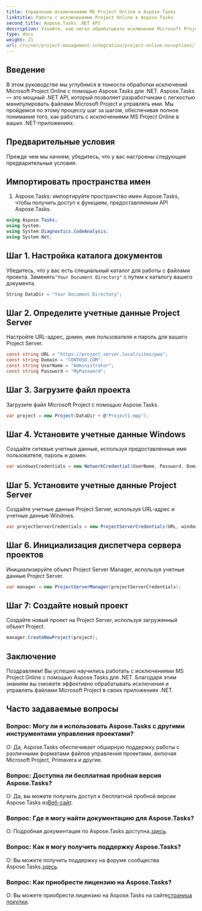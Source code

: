 ```yaml
---
title: Управление исключениями MS Project Online в Aspose.Tasks
linktitle: Работа с исключениями Project Online в Aspose.Tasks
second_title: Aspose.Tasks .NET API
description: Узнайте, как легко обрабатывать исключения Microsoft Project Online с помощью Aspose.Tasks для .NET. Пошаговое руководство по эффективному управлению проектами.
type: docs
weight: 21
url: /ru/net/project-management-integration/project-online-exceptions/
---
```

## Введение
В этом руководстве мы углубимся в тонкости обработки исключений Microsoft Project Online с помощью Aspose.Tasks для .NET. Aspose.Tasks — это мощный .NET API, который позволяет разработчикам с легкостью манипулировать файлами Microsoft Project и управлять ими. Мы пройдемся по этому процессу шаг за шагом, обеспечивая полное понимание того, как работать с исключениями MS Project Online в ваших .NET-приложениях.
## Предварительные условия
Прежде чем мы начнем, убедитесь, что у вас настроены следующие предварительные условия:

## Импортировать пространства имен
1. Aspose.Tasks: импортируйте пространство имен Aspose.Tasks, чтобы получить доступ к функциям, предоставляемым API Aspose.Tasks.
```csharp
using Aspose.Tasks;
using System;
using System.Diagnostics.CodeAnalysis;
using System.Net;

```

## Шаг 1. Настройка каталога документов
 Убедитесь, что у вас есть специальный каталог для работы с файлами проекта. Заменять`"Your Document Directory"` с путем к каталогу вашего документа.
```csharp
String DataDir = "Your Document Directory";
```
## Шаг 2. Определите учетные данные Project Server
Настройте URL-адрес, домен, имя пользователя и пароль для вашего Project Server.
```csharp
const string URL = "https://project_server.local/sites/pwa";
const string Domain = "CONTOSO.COM";
const string UserName = "Administrator";
const string Password = "MyPassword";
```
## Шаг 3. Загрузите файл проекта
Загрузите файл Microsoft Project с помощью Aspose.Tasks.
```csharp
var project = new Project(DataDir + @"Project1.mpp");
```
## Шаг 4. Установите учетные данные Windows
Создайте сетевые учетные данные, используя предоставленные имя пользователя, пароль и домен.
```csharp
var windowsCredentials = new NetworkCredential(UserName, Password, Domain);
```
## Шаг 5. Установите учетные данные Project Server
Создайте учетные данные Project Server, используя URL-адрес и учетные данные Windows.
```csharp
var projectServerCredentials = new ProjectServerCredentials(URL, windowsCredentials);
```
## Шаг 6. Инициализация диспетчера сервера проектов
Инициализируйте объект Project Server Manager, используя учетные данные Project Server.
```csharp
var manager = new ProjectServerManager(projectServerCredentials);
```
## Шаг 7: Создайте новый проект
Создайте новый проект на Project Server, используя загруженный объект Project.
```csharp
manager.CreateNewProject(project);
```

## Заключение
Поздравляем! Вы успешно научились работать с исключениями MS Project Online с помощью Aspose.Tasks для .NET. Благодаря этим знаниям вы сможете эффективно обрабатывать исключения и управлять файлами Microsoft Project в своих приложениях .NET.
## Часто задаваемые вопросы
### Вопрос: Могу ли я использовать Aspose.Tasks с другими инструментами управления проектами?
О: Да, Aspose.Tasks обеспечивает обширную поддержку работы с различными форматами файлов управления проектами, включая Microsoft Project, Primavera и другие.
### Вопрос: Доступна ли бесплатная пробная версия Aspose.Tasks?
 О: Да, вы можете получить доступ к бесплатной пробной версии Aspose.Tasks из[Веб-сайт](https://releases.aspose.com/).
### Вопрос: Где я могу найти документацию для Aspose.Tasks?
 О: Подробная документация по Aspose.Tasks доступна.[здесь](https://reference.aspose.com/tasks/net/).
### Вопрос: Как я могу получить поддержку Aspose.Tasks?
 О: Вы можете получить поддержку на форуме сообщества Aspose.Tasks.[здесь](https://forum.aspose.com/c/tasks/15).
### Вопрос: Как приобрести лицензию на Aspose.Tasks?
 О: Вы можете приобрести лицензию на Aspose.Tasks на сайте[страница покупки](https://purchase.aspose.com/buy).